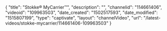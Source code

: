{
    "title": "Stokke&reg; MyCarrier&trade;",
    "description": "",
    "channelid": "114661406",
    "videoid": "109963503",
    "date_created": "1502517593",
    "date_modified": "1515807199",
    "type": "captivate",
    "layout": "channelVideo",
    "url": "\/latest-videos\/stokke-mycarrier\/114661406-109963503"
}